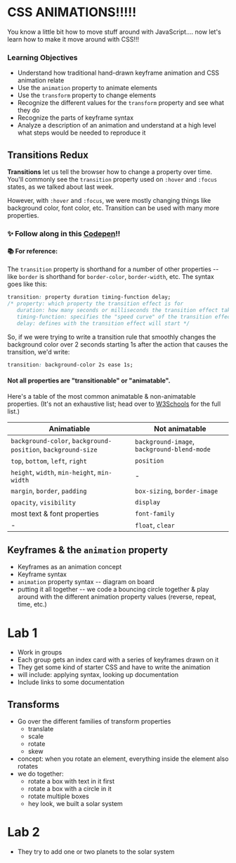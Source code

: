 # CSS ANIMATIONS!!!!!

You know a little bit how to move stuff around with JavaScript.... now let's learn how to make it move around with CSS!!!

### Learning Objectives

- Understand how traditional hand-drawn keyframe animation and CSS animation relate
- Use the `animation` property to animate elements
- Use the `transform` property to change elements
- Recognize the different values for the `transform` property and see what they do
- Recognize the parts of keyframe syntax
- Analyze a description of an animation and understand at a high level what steps would be needed to reproduce it

## Transitions Redux

**Transitions** let us tell the browser how to change a property over time. You'll commonly see the `transition` property used on `:hover` and `:focus` states, as we talked about last week.

However, with `:hover` and `:focus`, we were mostly changing things like background color, font color, etc. Transition can be used with many more properties.

### ✨ Follow along in this [Codepen](http://codepen.io/jlr7245/pen/zZVJyL?editors=1100)!!

#### 📚 For reference:

The `transition` property is shorthand for a number of other properties -- like `border` is shorthand for `border-color`, `border-width`, etc. The syntax goes like this:

```css
transition: property duration timing-function delay;
/* property: which property the transition effect is for
   duration: how many seconds or milliseconds the transition effect takes
   timing-function: specifies the "speed curve" of the transition effect
   delay: defines with the transition effect will start */
```

So, if we were trying to write a transition rule that smoothly changes the background color over 2 seconds starting 1s after the action that causes the transition, we'd write:

```css
transition: background-color 2s ease 1s;
```

#### Not all properties are "transitionable" or "animatable". 

Here's a table of the most common animatable & non-animatable properties. (It's not an exhaustive list; head over to [W3Schools](https://www.w3schools.com/cssref/css_animatable.asp) for the full list.)

| Animatiable                                                  | Not animatable                              |
|--------------------------------------------------------------|---------------------------------------------|
| `background-color`, `background-position`, `background-size` | `background-image`, `background-blend-mode` |
| `top`, `bottom`, `left`, `right`                             | `position`                                  |
| `height`, `width`, `min-height`, `min-width`                 | -                                           |
| `margin`, `border`, `padding`                                | `box-sizing`, `border-image`                |
| `opacity`, `visibility`                                      | `display`                                   |
| most text & font properties                                  | `font-family`                               |
| -                                                            | `float`, `clear`                            |

## Keyframes & the `animation` property

- Keyframes as an animation concept
- Keyframe syntax
- `animation` property syntax -- diagram on board
- putting it all together -- we code a bouncing circle together & play around with the different animation property values (reverse, repeat, time, etc.)

# Lab 1

- Work in groups
- Each group gets an index card with a series of keyframes drawn on it
- They get some kind of starter CSS and have to write the animation
- will include: applying syntax, looking up documentation
- Include links to some documentation

## Transforms

- Go over the different families of transform properties
    - translate
    - scale
    - rotate
    - skew
- concept: when you rotate an element, everything inside the element also rotates
- we do together:
    - rotate a box with text in it first
    - rotate a box with a circle in it
    - rotate multiple boxes
    - hey look, we built a solar system

# Lab 2

- They try to add one or two planets to the solar system
